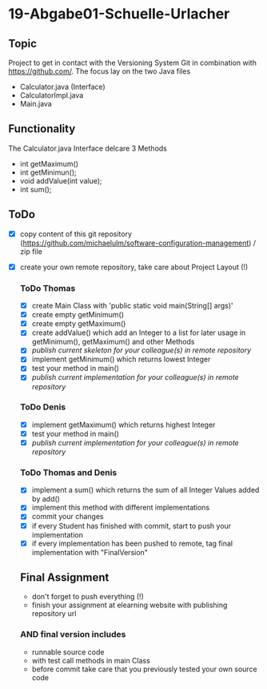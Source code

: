 # 19-Abgabe01-Schuelle-Urlacher
## Topic
  Project to get in contact with the Versioning System Git in combination with https://github.com/.
  The focus lay on the two Java files 
  - Calculator.java (Interface)
  - CalculatorImpl.java
  - Main.java
  
## Functionality
  The Calculator.java Interface delcare 3 Methods
  - int getMaximum()
  - int getMinimun();
  - void addValue(int value);
  - int sum();
  
  
## ToDo
- [x] copy content of this git repository (https://github.com/michaelulm/software-configuration-management) / zip file
- [x] create your own remote repository, take care about Project Layout (!)

  ### ToDo Thomas
  - [x] create Main Class with 'public static void main(String[] args)'
  - [x] create empty getMinimum()
  - [x] create empty getMaximum()
  - [x] create addValue() which add an Integer to a list for later usage in getMinimum(), getMaximum() and other Methods
  - [x] *publish current skeleton for your colleague(s) in remote repository*
  - [x] implement getMinimum() which returns lowest Integer
  - [x] test your method in main()
  - [x] *publish current implementation for your colleague(s) in remote repository*

  ### ToDo Denis
  - [x] implement getMaximum() which returns highest Integer
  - [x] test your method in main()
  - [x] *publish current implementation for your colleague(s) in remote repository*

  ### ToDo Thomas and Denis
  - [x] implement a sum() which returns the sum of all Integer Values added by add()
  - [x] implement this method with different implementations
  - [x] commit your changes
  - [x] if every Student has finished with commit, start to push your implementation
  - [x] if every implementation has been pushed to remote, tag final implementation with "FinalVersion"

  ## Final Assignment
  - don't forget to push everything (!)  
  - finish your assignment at elearning website with publishing repository url

  ### AND final version includes
  - runnable source code
  - with test call methods in main Class
  - before commit take care that you previously tested your own source code

